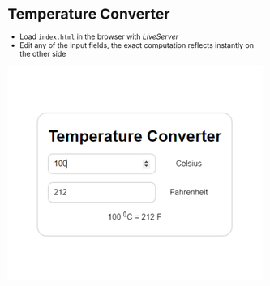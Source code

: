 
# Temperature Converter

- Load `index.html` in the browser with _LiveServer_ 
- Edit any of the input fields, the exact computation reflects instantly on the other side

![Model input preview](./preview.png)
